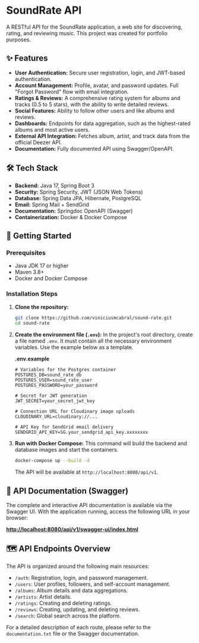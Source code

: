 # SoundRate API

A RESTful API for the SoundRate application, a web site for discovering, rating, and reviewing music. This project was created for portfolio purposes.

## ✨ Features

- **User Authentication:** Secure user registration, login, and JWT-based authentication.
- **Account Management:** Profile, avatar, and password updates. Full "Forgot Password" flow with email integration.
- **Ratings & Reviews:** A comprehensive rating system for albums and tracks (0.5 to 5 stars), with the ability to write detailed reviews.
- **Social Features:** Ability to follow other users and like albums and reviews.
- **Dashboards:** Endpoints for data aggregation, such as the highest-rated albums and most active users.
- **External API Integration:** Fetches album, artist, and track data from the official Deezer API.
- **Documentation:** Fully documented API using Swagger/OpenAPI.

## 🛠️ Tech Stack

- **Backend:** Java 17, Spring Boot 3
- **Security:** Spring Security, JWT (JSON Web Tokens)
- **Database:** Spring Data JPA, Hibernate, PostgreSQL
- **Email:** Spring Mail + SendGrid
- **Documentation:** Springdoc OpenAPI (Swagger)
- **Containerization:** Docker & Docker Compose

## 🚀 Getting Started

### Prerequisites
- Java JDK 17 or higher
- Maven 3.8+
- Docker and Docker Compose

### Installation Steps

1.  **Clone the repository:**
    ```bash
    git clone https://github.com/viniciusmcabral/sound-rate.git
    cd sound-rate
    ```

2.  **Create the environment file (`.env`):**
    In the project's root directory, create a file named `.env`. It must contain all the necessary environment variables. Use the example below as a template.
    
    **.env.example**
    ```env
    # Variables for the Postgres container
    POSTGRES_DB=sound_rate_db
    POSTGRES_USER=sound_rate_user
    POSTGRES_PASSWORD=your_password

    # Secret for JWT generation
    JWT_SECRET=your_secret_jwt_key

    # Connection URL for Cloudinary image uploads
    CLOUDINARY_URL=cloudinary://...

    # API Key for SendGrid email delivery
    SENDGRID_API_KEY=SG.your_sendgrid_api_key.xxxxxxxx
    ```

3.  **Run with Docker Compose:**
    This command will build the backend and database images and start the containers.
    ```bash
    docker-compose up --build -d
    ```
    The API will be available at `http://localhost:8080/api/v1`.

## 📖 API Documentation (Swagger)

The complete and interactive API documentation is available via the Swagger UI. With the application running, access the following URL in your browser:

[**http://localhost:8080/api/v1/swagger-ui/index.html**](http://localhost:8080/api/v1/swagger-ui/index.html)

## 🗺️ API Endpoints Overview

The API is organized around the following main resources:

- `/auth`: Registration, login, and password management.
- `/users`: User profiles, followers, and self-account management.
- `/albums`: Album details and data aggregations.
- `/artists`: Artist details.
- `/ratings`: Creating and deleting ratings.
- `/reviews`: Creating, updating, and deleting reviews.
- `/search`: Global search across the platform.

For a detailed description of each route, please refer to the `documentation.txt` file or the Swagger documentation.